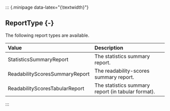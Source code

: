 ::: {.minipage data-latex="{\textwidth}"}
## ReportType {-}

The following report types are available.

**Value**   |   **Description**
| :-- | :-- |
StatisticsSummaryReport   |   The statistics summary report.
ReadabilityScoresSummaryReport   |   The readability-scores summary report.
ReadabilityScoresTabularReport   |   The statistics summary report (in tabular format).
:::

